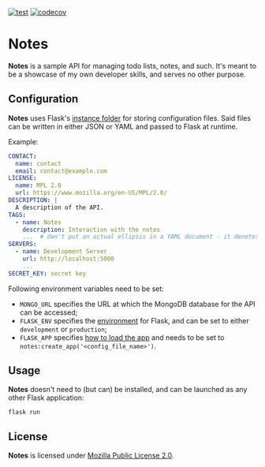 [![test](https://github.com/wenaught/notes/actions/workflows/test.yml/badge.svg)](https://github.com/wenaught/notes/actions/workflows/test.yml) [![codecov](https://codecov.io/gh/wenaught/notes/branch/development/graph/badge.svg?token=X22TKAHMA4)](https://codecov.io/gh/wenaught/notes)

# Notes

**Notes** is a sample API for managing todo lists, notes, and such.
It's meant to be a showcase of my own developer skills, and serves
no other purpose.

## Configuration

**Notes** uses Flask's [instance folder](https://flask.palletsprojects.com/en/2.0.x/config/#instance-folders)
for storing configuration files. Said files can be written in either JSON or YAML and passed to Flask at runtime.

Example:
```yaml
CONTACT:
  name: contact
  email: contact@example.com
LICENSE:
  name: MPL 2.0
  url: https://www.mozilla.org/en-US/MPL/2.0/
DESCRIPTION: |
  A description of the API.
TAGS:
  - name: Notes
    description: Interaction with the notes
    ...  # don't put an actual ellipsis in a YAML document - it denotes the end of the document!
SERVERS:
  - name: Development Server
    url: http://localhost:5000
    ...
SECRET_KEY: secret key
```

Following environment variables need to be set:
* `MONGO_URL` specifies the URL at which the MongoDB database for the API can be accessed;
* `FLASK_ENV` specifies the [environment](https://flask.palletsprojects.com/en/2.0.x/config/#environment-and-debug-features) for Flask, and can be set to either `development` or `production`; 
* `FLASK_APP` specifies [how to load the app](https://flask.palletsprojects.com/en/2.0.x/cli/#application-discovery) and needs to be set to `notes:create_app('<config_file_name>')`.

## Usage

**Notes** doesn't need to (but can) be installed, and can be launched 
as any other Flask application:

```shell
flask run
```

## License

**Notes** is licensed under [Mozilla Public License 2.0](https://www.mozilla.org/en-US/MPL/2.0/).
